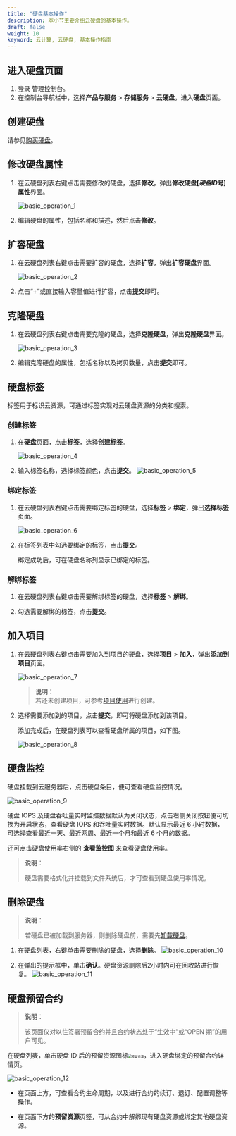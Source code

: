 ```yaml
---
title: "硬盘基本操作"
description: 本小节主要介绍云硬盘的基本操作。
draft: false
weight: 10
keyword: 云计算, 云硬盘, 基本操作指南
---
```


## 进入硬盘页面

1. 登录 管理控制台。
2. 在控制台导航栏中，选择**产品与服务** > **存储服务** > **云硬盘**，进入**硬盘**页面。

## 创建硬盘

请参见[购买硬盘](/storage/disk/quickstart/create_disk/)。

## 修改硬盘属性

1. 在云硬盘列表右键点击需要修改的硬盘，选择**修改**，弹出**修改硬盘[*硬盘ID*号]属性**界面。


   ![basic_operation_1](/storage/disk/_images/basic_operation_1.png)

2. 编辑硬盘的属性，包括名称和描述，然后点击**修改**。


## 扩容硬盘

1. 在云硬盘列表右键点击需要扩容的硬盘，选择**扩容**，弹出**扩容硬盘**界面。

   ![basic_operation_2](/storage/disk/_images/basic_operation_2.png)

2. 点击“+”或直接输入容量值进行扩容，点击**提交**即可。

## 克隆硬盘

1. 在云硬盘列表右键点击需要克隆的硬盘，选择**克隆硬盘**，弹出**克隆硬盘**界面。

   ![basic_operation_3](/storage/disk/_images/basic_operation_3.png)

2. 编辑克隆硬盘的属性，包括名称以及拷贝数量，点击**提交**即可。

## 硬盘标签

标签用于标识云资源，可通过标签实现对云硬盘资源的分类和搜索。

### 创建标签

1. 在**硬盘**页面，点击**标签**，选择**创建标签**。

   ![basic_operation_4](/storage/disk/_images/basic_operation_4.png)

2. 输入标签名称，选择标签颜色，点击**提交**。
   ![basic_operation_5](/storage/disk/_images/basic_operation_5.png)  

###  绑定标签

1. 在云硬盘列表右键点击需要绑定标签的硬盘，选择**标签** > **绑定**，弹出**选择标签**页面。

   ![basic_operation_6](/storage/disk/_images/basic_operation_6.png)

2. 在标签列表中勾选要绑定的标签，点击**提交**。

   绑定成功后，可在硬盘名称列显示已绑定的标签。

### 解绑标签

1. 在云硬盘列表右键点击需要解绑标签的硬盘，选择**标签** > **解绑**。

2. 勾选需要解绑的标签，点击**提交**。

## 加入项目

1. 在云硬盘列表右键点击需要加入到项目的硬盘，选择**项目** > **加入**，弹出**添加到项目**页面。


   ![basic_operation_7](/storage/disk/_images/basic_operation_7.png)

   > **说明：**  
   > 若还未创建项目，可参考[项目使用](/operation/resource/manual/project/management/)进行创建。

2. 选择需要添加到的项目，点击**提交**，即可将硬盘添加到该项目。

   添加完成后，在硬盘列表可以查看硬盘所属的项目，如下图。

   ![basic_operation_8](/storage/disk/_images/basic_operation_8.png)

## 硬盘监控

硬盘挂载到云服务器后，点击硬盘条目，便可查看硬盘监控情况。

   ![basic_operation_9](/storage/disk/_images/basic_operation_9.png)

硬盘 IOPS 及硬盘吞吐量实时监控数据默认为关闭状态，点击右侧关闭按钮便可切换为开启状态，查看硬盘 IOPS 和吞吐量实时数据。默认显示最近 6 小时数据，可选择查看最近一天、最近两周、最近一个月和最近 6 个月的数据。

还可点击硬盘使用率右侧的 **查看监控图** 来查看硬盘使用率。

> **说明**：
>
> 硬盘需要格式化并挂载到文件系统后，才可查看到硬盘使用率情况。

## 删除硬盘

>**说明**：
>
>若硬盘已被加载到服务器，则删除硬盘前，需要先[卸载硬盘](/storage/disk/manual/unload/)。

1. 在硬盘列表，右键单击需要删除的硬盘，选择**删除**。
   ![basic_operation_10](/storage/disk/_images/basic_operation_10.png)

2. 在弹出的提示框中，单击**确认**。硬盘资源删除后2小时内可在回收站进行恢复。
   ![basic_operation_11](/storage/disk/_images/basic_operation_11.png)

## 硬盘预留合约

>**说明**：
>
>该页面仅对以往签署预留合约并且合约状态处于“生效中”或“OPEN 期”的用户可见。

在硬盘列表，单击硬盘 ID 后的预留资源图标<img src="/storage/disk/_images/reserve_resource.png" alt="预留资源" style="zoom:50%;" />，进入硬盘绑定的预留合约详情页。

![basic_operation_12](/storage/disk/_images/basic_operation_12.png)

- 在页面上方，可查看合约生命周期，以及进行合约的续订、退订、配置调整等操作。

- 在页面下方的**预留资源**页签，可从合约中解绑现有硬盘资源或绑定其他硬盘资源。

  

